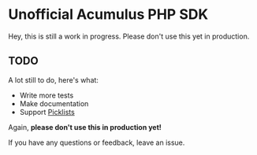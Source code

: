 # Unofficial Acumulus PHP SDK
Hey, this is still a work in progress. Please don't use this yet in production.

## TODO
A lot still to do, here's what:
* Write more tests
* Make documentation
* Support [Picklists](https://apidoc.sielsystems.nl/acumulus-api/picklists)

Again, **please don't use this in production yet!**

If you have any questions or feedback, leave an issue.
